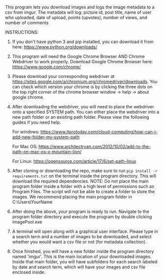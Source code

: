This program lets you download images and logs the image metadata to a csv from imgur.
The metadata will log: picture id, post title, name of user who uploaded, date of upload, points (upvotes), number of views, and number of comments

INSTRUCTIONS:
1. If you don't have python 3 and pip installed, you can download it from here: https://www.python.org/downloads/

2. This program will need the Google Chrome Browser AND Chrome Webdriver to work properly. Download Google Chrome Browser here: https://www.google.com/chrome/

3. Please download your corresponding webdriver at https://sites.google.com/a/chromium.org/chromedriver/downloads. You can check which version your chrome is by clicking the three dots on the top right corner of the chrome browser window -> help -> about google chrome.

4. After downloading the webdriver, you will need to place the webdriver onto a specified SYSTEM path. You can either place the webdriver into a new path folder or an existing path folder.
Please view the following guides if you need help.

    For windows: https://www.itprotoday.com/cloud-computing/how-can-i-add-new-folder-my-system-path

    For Mac OS: https://www.architectryan.com/2012/10/02/add-to-the-path-on-mac-os-x-mountain-lion/

    For Linux: https://opensource.com/article/17/6/set-path-linux

5. After cloning or downloading the repo, make sure to run `pip install -r requirements.txt` on the terminal inside the program directory. This will download the required dependencies. NOTE: Do not place the main program folder inside a folder with a high level of permissions such as Program Files. The script will not be able to create a folder to store the images. We recommend placing the main program folder in C:\Users\YourName

6. After doing the above, your program is ready to run. Navigate to the program folder directory and execute the program by double clicking imagePool.exe

7. A terminal will open along with a graphical user interface. Please type in a search term and a number of images to be downloaded, and select whether you would want a csv file or not (for metadata collection).

8. Once finished, you will have a new folder inside the program directory named 'imgur'. This is the main location of your downloaded images. Inside that main folder, you will have subfolders for each search labeled by date and search term, which will have your images and csv file enclosed inside.
